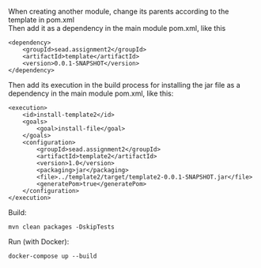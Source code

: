 When creating another module, change its parents according to the template in pom.xml</br>
Then add it as a dependency in the main module pom.xml, like this<br/>

    <dependency>
        <groupId>sead.assignment2</groupId>
        <artifactId>template</artifactId>
        <version>0.0.1-SNAPSHOT</version>
    </dependency>

Then add its execution in the build process for installing the jar file as a dependency in the main module pom.xml, like this:</br>

    <execution>
        <id>install-template2</id>
        <goals>
            <goal>install-file</goal>
        </goals>
        <configuration>
            <groupId>sead.assignment2</groupId>
            <artifactId>template2</artifactId>
            <version>1.0</version>
            <packaging>jar</packaging>
            <file>../template2/target/template2-0.0.1-SNAPSHOT.jar</file>
            <generatePom>true</generatePom>
        </configuration>
    </execution>

Build:
```
mvn clean packages -DskipTests
```

Run (with Docker):
```
docker-compose up --build
```


